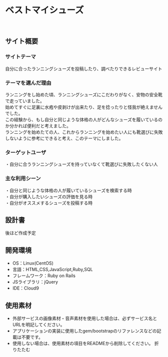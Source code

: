 # ベストマイシューズ
​
## サイト概要
### サイトテーマ
自分に合ったランニングシューズを投稿したり、調べたりできるレビューサイト
​
### テーマを選んだ理由
ランニングをし始めた頃、ランニングシューズにこだわりがなく、安物の安全靴で走っていました。<br>
始めてすぐに足裏に水疱や皮剥けが出来たり、足を捻ったりと怪我が絶えませんでした。<br>
この経験から、もし自分と同じような体格の人がどんなシューズを履いているのか分かれば便利だと考えました。<br>
ランニングを始めたての人、これからランニングを始めたい人にも靴選びに失敗しないように参考にできると考え、このテーマにしました。
​
### ターゲットユーザ
・自分に合うランニングシューズを持っていなくて靴選びに失敗したくない人
​
### 主な利用シーン
・自分と同じような体格の人が履いているシューズを検索する時<br>
・自分が購入したいシューズの評価を見る時<br>
・自分がオススメするシューズを投稿する時
​
## 設計書
後ほど作成予定
​
## 開発環境
- OS：Linux(CentOS)
- 言語：HTML,CSS,JavaScript,Ruby,SQL
- フレームワーク：Ruby on Rails
- JSライブラリ：jQuery
- IDE：Cloud9
​
## 使用素材
- 外部サービスの画像素材・音声素材を使用した場合は、必ずサービス名とURLを明記してください。
- アプリケーションの実装に使用したgem/bootstrapのリファレンスなどの記載は不要です。
- 使用しない場合は、使用素材の項目をREADMEから削除してください。
折りたたむ

